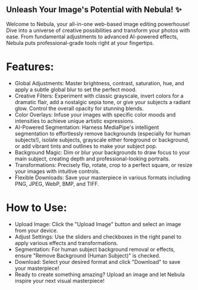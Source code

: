 ## Unleash Your Image's Potential with Nebula! ✨
Welcome to Nebula, your all-in-one web-based image editing powerhouse! Dive into a universe of creative possibilities and transform your photos with ease. From fundamental adjustments to advanced AI-powered effects, Nebula puts professional-grade tools right at your fingertips.

# Features:
* Global Adjustments: Master brightness, contrast, saturation, hue, and apply a subtle global blur to set the perfect mood.
* Creative Filters: Experiment with classic grayscale, invert colors for a dramatic flair, add a nostalgic sepia tone, or give your subjects a radiant glow. Control the overall opacity for stunning blends.
* Color Overlays: Infuse your images with specific color moods and intensities to achieve unique artistic expressions.
* AI-Powered Segmentation: Harness MediaPipe's intelligent segmentation to effortlessly remove backgrounds (especially for human subjects!), isolate subjects, grayscale either foreground or background, or add vibrant tints and outlines to make your subject pop.
* Background Magic: Dim or blur your backgrounds to draw focus to your main subject, creating depth and professional-looking portraits.
* Transformations: Precisely flip, rotate, crop to a perfect square, or resize your images with intuitive controls.
* Flexible Downloads: Save your masterpiece in various formats including PNG, JPEG, WebP, BMP, and TIFF.

# How to Use:
* Upload Image: Click the "Upload Image" button and select an image from your device.
* Adjust Settings: Use the sliders and checkboxes in the right panel to apply various effects and transformations.
* Segmentation: For human subject background removal or effects, ensure "Remove Background (Human Subject)" is checked.
* Download: Select your desired format and click "Download" to save your masterpiece!
* Ready to create something amazing? Upload an image and let Nebula inspire your next visual masterpiece!
